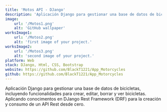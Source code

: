 ```yaml
---
title: 'Motos API - DJango'
description: 'Aplicación Django para gestionar una base de datos de bicicletas, incluyendo funcionalidades para crear, editar, borrar y ver bicicletas.'
image:
    url: '/Motos1.png'
    alt: 'GitHub wallpaper'
worksImage1:
    url: '/Motos2.png'
    alt: 'first image of your project.'
worksImage2:
    url: '/Motos3.png'
    alt: 'second image of your project.'
platform: Web
stack: DJango, Html, CSS, Bootstrap
website: https://github.com/BlackT1221/App_Motorcycles
github: https://github.com/BlackT1221/App_Motorcycles
---
```


Aplicación Django para gestionar una base de datos de bicicletas, incluyendo funcionalidades para crear, editar, borrar y ver bicicletas. Aplicando conocimentos en DJango Rest Framework (DRF) para la creación y consumo de un API Rest desde cero.
